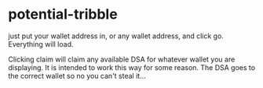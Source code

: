 # potential-tribble


just put your wallet address in, or any wallet address, and click go. Everything will load. 

Clicking claim will claim any available DSA for whatever wallet you are displaying. It is intended to work this way for some reason. The DSA goes to the correct wallet so no you can't steal it...
